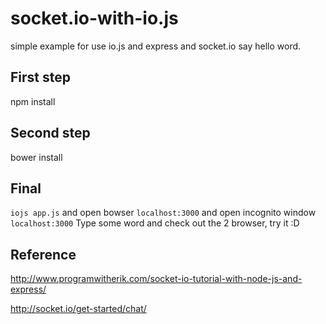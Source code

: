 # socket.io-with-io.js
simple example for use io.js and express and socket.io say hello word.

## First step
npm install

## Second step
bower install

## Final
`iojs app.js` and open bowser `localhost:3000` and open incognito window `localhost:3000`
Type some word and check out the 2 browser, try it :D

## Reference
http://www.programwitherik.com/socket-io-tutorial-with-node-js-and-express/

http://socket.io/get-started/chat/
